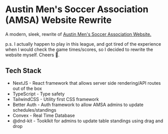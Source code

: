 # Austin Men's Soccer Association (AMSA) Website Rewrite

A modern, sleek, rewrite of [Austin Men's Soccer Association Website.](https://austinmenssoccer.com/)

p.s. I actually happen to play in this league, and got tired of the experience when I would check the game times/scores, so I decided to rewrite the website myself. Cheers 🍻.

## Tech Stack

- NextJS - React framework that allows server side rendering/API routes out of the box
- TypeScript - Type safety
- TailwindCSS - Utility first CSS framework
- Better Auth - Auth framework to allow AMSA admins to update schedules/standings
- Convex - Real Time Database
- @dnd-kit - Tooklkit for admins to update table standings using drag and drop
